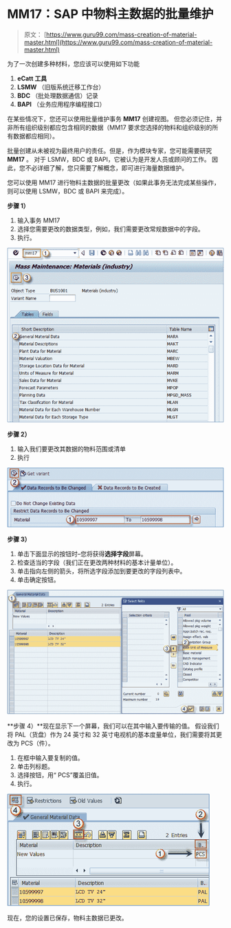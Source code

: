 # MM17：SAP 中物料主数据的批量维护

> 原文： [https://www.guru99.com/mass-creation-of-material-master.html](https://www.guru99.com/mass-creation-of-material-master.html)

为了一次创建多种材料，您应该可以使用如下功能

1.  **eCatt 工具**
2.  **LSMW** （旧版系统迁移工作台）
3.  **BDC** （批处理数据通信）记录
4.  **BAPI** （业务应用程序编程接口）

在某些情况下，您还可以使用批量维护事务 **MM17** 创建视图。 但您必须记住，并非所有组织级别都应包含相同的数据（MM17 要求您选择的物料和组织级别的所有数据都应相同）。

批量创建从未被视为最终用户的责任。但是，作为模块专家，您可能需要研究 **MM17** 。 对于 LSMW，BDC 或 BAPI，它被认为是开发人员或顾问的工作。 因此，您不必详细了解，您只需要了解概念，即可进行海量数据维护。

您可以使用 MM17 进行物料主数据的批量更改（如果此事务无法完成某些操作，则可以使用 LSMW，BDC 或 BAPI 来完成）。

**步骤 1）**

1.  输入事务 MM17
2.  选择您需要更改的数据类型，例如，我们需要更改常规数据中的字段。
3.  执行。

[![](img/1e093aec7f7a794dd7417ae8b8409d7c.png)](/images/sap/2013/05/051513_0924_1.png)

**步骤 2）**

1.  输入我们要更改其数据的物料范围或清单
2.  执行

[![](img/da992c4853fe044cbb18f31bd8a28471.png)](/images/sap/2013/05/051513_0924_2.png)

**步骤 3）**

1.  单击下面显示的按钮时–您将获得**选择字段**屏幕。
2.  检查适当的字段（我们正在更改两种材料的基本计量单位）。
3.  单击指向左侧的箭头，将所选字段添加到要更改的字段列表中。
4.  单击确定按钮。

[![](img/9a3a141cfcc92b2edec728e0d0dfcb32.png)](/images/sap/2013/05/051513_0924_3.png)

**步骤 4）**现在显示下一个屏幕，我们可以在其中输入要传输的值。 假设我们将 PAL（货盘）作为 24 英寸和 32 英寸电视机的基本度量单位，我们需要将其更改为 PCS（件）。

1.  在框中输入要复制的值。
2.  单击列标题。
3.  选择按钮，用“ PCS”覆盖旧值。
4.  执行。

[![](img/85a8e5f57eca553b798f75acfeae2622.png)](/images/sap/2013/05/051513_0924_4.png)

现在，您的设置已保存，物料主数据已更改。